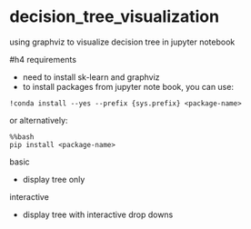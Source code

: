 # decision_tree_visualization
using graphviz to visualize decision tree in jupyter notebook

#h4 requirements
* need to install sk-learn and graphviz
* to install packages from jupyter note book, you can use: 

```!conda install --yes --prefix {sys.prefix} <package-name>```
  
or alternatively:

```
%%bash
pip install <package-name>
```

basic
* display tree only


interactive
* display tree with interactive drop downs
